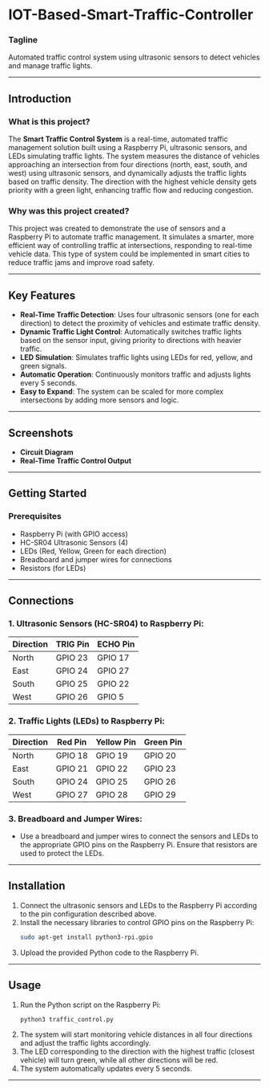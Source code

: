 # IOT-Based-Smart-Traffic-Controller


### Tagline
Automated traffic control system using ultrasonic sensors to detect vehicles and manage traffic lights.

---

## Introduction

### What is this project?
The **Smart Traffic Control System** is a real-time, automated traffic management solution built using a Raspberry Pi, ultrasonic sensors, and LEDs simulating traffic lights. The system measures the distance of vehicles approaching an intersection from four directions (north, east, south, and west) using ultrasonic sensors, and dynamically adjusts the traffic lights based on traffic density. The direction with the highest vehicle density gets priority with a green light, enhancing traffic flow and reducing congestion.

### Why was this project created?
This project was created to demonstrate the use of sensors and a Raspberry Pi to automate traffic management. It simulates a smarter, more efficient way of controlling traffic at intersections, responding to real-time vehicle data. This type of system could be implemented in smart cities to reduce traffic jams and improve road safety.

---

## Key Features
- **Real-Time Traffic Detection**: Uses four ultrasonic sensors (one for each direction) to detect the proximity of vehicles and estimate traffic density.
- **Dynamic Traffic Light Control**: Automatically switches traffic lights based on the sensor input, giving priority to directions with heavier traffic.
- **LED Simulation**: Simulates traffic lights using LEDs for red, yellow, and green signals.
- **Automatic Operation**: Continuously monitors traffic and adjusts lights every 5 seconds.
- **Easy to Expand**: The system can be scaled for more complex intersections by adding more sensors and logic.

---

## Screenshots
- **Circuit Diagram**
- **Real-Time Traffic Control Output**

---

## Getting Started

### Prerequisites
- Raspberry Pi (with GPIO access)
- HC-SR04 Ultrasonic Sensors (4)
- LEDs (Red, Yellow, Green for each direction)
- Breadboard and jumper wires for connections
- Resistors (for LEDs)

---

## Connections

### 1. Ultrasonic Sensors (HC-SR04) to Raspberry Pi:
| **Direction** | **TRIG Pin**  | **ECHO Pin**  |
|---------------|---------------|---------------|
| North         | GPIO 23       | GPIO 17       |
| East          | GPIO 24       | GPIO 27       |
| South         | GPIO 25       | GPIO 22       |
| West          | GPIO 26       | GPIO 5        |

### 2. Traffic Lights (LEDs) to Raspberry Pi:
| **Direction** | **Red Pin**   | **Yellow Pin**| **Green Pin** |
|---------------|---------------|---------------|---------------|
| North         | GPIO 18       | GPIO 19       | GPIO 20       |
| East          | GPIO 21       | GPIO 22       | GPIO 23       |
| South         | GPIO 24       | GPIO 25       | GPIO 26       |
| West          | GPIO 27       | GPIO 28       | GPIO 29       |

### 3. Breadboard and Jumper Wires:
- Use a breadboard and jumper wires to connect the sensors and LEDs to the appropriate GPIO pins on the Raspberry Pi. Ensure that resistors are used to protect the LEDs.

---

## Installation

1. Connect the ultrasonic sensors and LEDs to the Raspberry Pi according to the pin configuration described above.
2. Install the necessary libraries to control GPIO pins on the Raspberry Pi:
   ```bash
   sudo apt-get install python3-rpi.gpio
3. Upload the provided Python code to the Raspberry Pi.

---
## Usage
1. Run the Python script on the Raspberry Pi:
   ```bash
   python3 traffic_control.py
3. The system will start monitoring vehicle distances in all four directions and adjust the traffic lights accordingly.
4. The LED corresponding to the direction with the highest traffic (closest vehicle) will turn green, while all other directions will be red.
5. The system automatically updates every 5 seconds.

---

